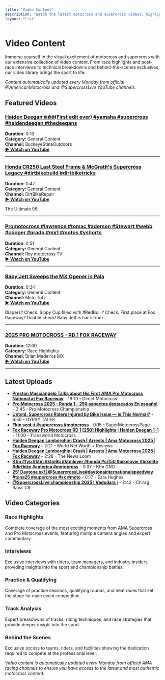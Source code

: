 ```yaml
---
title: "Video Content"
description: "Watch the latest motocross and supercross videos, highlights, interviews, and exclusive behind-the-scenes footage."
layout: "list"
---
```


# Video Content

Immerse yourself in the visual excitement of motocross and supercross with our extensive collection of video content. From race highlights and post-race interviews to technical breakdowns and behind-the-scenes exclusives, our video library brings the sport to life.

*Content automatically updated every Monday from official @AmericanMotocross and @SupercrossLive YouTube channels.*

## Featured Videos

### [Haiden Deegan 🔥🔥🔥(First edit ever) #yamaha #supercross #haidendeegan #thedeegans](https://www.youtube.com/watch?v=RpC6UuBvO90)
**Duration:** 0:13  
**Category:** General Content  
**Channel:** BuckeyeStateOutdoors  
**[► Watch on YouTube](https://www.youtube.com/watch?v=RpC6UuBvO90)**



---

### [Honda CR250  Last Steel Frame &amp; McGrath&#39;s Supercross Legacy #dirtbikebuild #dirtbiketricks](https://www.youtube.com/watch?v=nT4npuuOYas)
**Duration:** 0:47  
**Category:** General Content  
**Channel:** DirtBikeRepair  
**[► Watch on YouTube](https://www.youtube.com/watch?v=nT4npuuOYas)**

The Ultimate 96.

---

### [Promotocross #lawrence #tomac #aderson #Stewart #webb #cooper #prado #mx1 #motos #yshorts](https://www.youtube.com/watch?v=BycShSKp2D8)
**Duration:** 0:51  
**Category:** General Content  
**Channel:** Roy motocross TV   
**[► Watch on YouTube](https://www.youtube.com/watch?v=BycShSKp2D8)**



---

### [Baby Jett  Sweeps the MX Opener in Pala](https://www.youtube.com/watch?v=FW-kT80DrZQ)
**Duration:** 0:24  
**Category:** General Content  
**Channel:** Moto Totz  
**[► Watch on YouTube](https://www.youtube.com/watch?v=FW-kT80DrZQ)**

Diapers? Check. Sippy Cup filled with #RedBull ? Check. First place at Fox Raceway? Double check! Baby Jett is back from ...

---

### [2025 PRO MOTOCROSS - RD.1 FOX RACEWAY](https://www.youtube.com/watch?v=pxfSvQGiXtg)
**Duration:** 12:00  
**Category:** Race Highlights  
**Channel:** Brian Medeiros MX  
**[► Watch on YouTube](https://www.youtube.com/watch?v=pxfSvQGiXtg)**



---

## Latest Uploads

- **[Preston Masciangelo Talks about His First AMA Pro Motocross National at Fox Raceway](https://www.youtube.com/watch?v=Rmr-0jBxYnk)** - 19:10 - Direct Motocross
- **[Pro Motocross 2025 - Ronda 1 - 250 aspectos destacados En español](https://www.youtube.com/watch?v=8kqavUZEZHY)** - 3:45 - Pro Motocross Championship
- **[Untold: Supercross Riders Injured by Bike Issue — Is This Normal?](https://www.youtube.com/watch?v=t3oLMqef1kE)** - 6:50 - GYPSY TALES
- **[Fkin sent it #supercross #motocross](https://www.youtube.com/watch?v=KuK6uQfMU68)** - 0:15 - SuperMotocrossPage
- **[Fox Raceway Pro Motocross RD 1 [250] Highlights | Haiden Deegan 1-1](https://www.youtube.com/watch?v=OD1FeMFW0tY)** - 11:00 - Transworld Motocross
- **[Haiden Deegan Lamborghini Crash | Arrests | Ama Motocross 2025 | Fox Raceway](https://www.youtube.com/watch?v=oHXQlIXBfMk)** - 2:21 - World Net Worth + Reviews 
- **[Haiden Deegan Lamborghini Crash | Arrests | Ama Motocross 2025 | Fox Raceway](https://www.youtube.com/watch?v=MeAHkigHFiU)** - 2:28 - The News Loom
- **[Ktm #fyp #ktm #ktm65 #ktmlover #honda #crf50 #bikelover #bikelife #dirtbike #america #motocross](https://www.youtube.com/watch?v=GpqR8KA8RBg)** - 0:07 - Ktm GNG
- **[25’ Daytona sx!🌴@SupercrossLive#daytonainternationalspeedway #tona25 #supercross #sx #moto](https://www.youtube.com/watch?v=nuAnEYsb2mU)** - 0:17 - Ezra Hughes
- **[@SupercrossLive championship 2025 l Vadodara l](https://www.youtube.com/watch?v=z5pvGzxb-5A)** - 2:42 - Chirag Raval CR

## Video Categories

### Race Highlights
Complete coverage of the most exciting moments from AMA Supercross and Pro Motocross events, featuring multiple camera angles and expert commentary.

### Interviews
Exclusive interviews with riders, team managers, and industry insiders providing insights into the sport and championship battles.

### Practice & Qualifying
Coverage of practice sessions, qualifying rounds, and heat races that set the stage for main event competition.

### Track Analysis
Expert breakdowns of tracks, riding techniques, and race strategies that provide deeper insight into the sport.

### Behind the Scenes
Exclusive access to teams, riders, and facilities showing the dedication required to compete at the professional level.

*Video content is automatically updated every Monday from official AMA racing channels to ensure you have access to the latest and most authentic motocross content.*